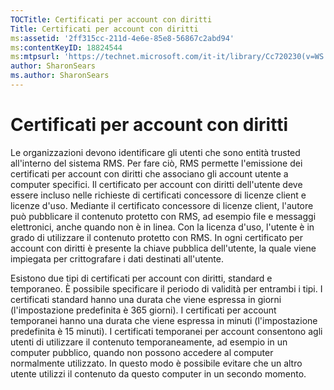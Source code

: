 ```yaml
---
TOCTitle: Certificati per account con diritti
Title: Certificati per account con diritti
ms:assetid: '2ff315cc-211d-4e6e-85e8-56867c2abd94'
ms:contentKeyID: 18824544
ms:mtpsurl: 'https://technet.microsoft.com/it-it/library/Cc720230(v=WS.10)'
author: SharonSears
ms.author: SharonSears
---
```


Certificati per account con diritti
===================================

Le organizzazioni devono identificare gli utenti che sono entità trusted all'interno del sistema RMS. Per fare ciò, RMS permette l'emissione dei certificati per account con diritti che associano gli account utente a computer specifici. Il certificato per account con diritti dell'utente deve essere incluso nelle richieste di certificati concessore di licenze client e licenze d'uso. Mediante il certificato concessore di licenze client, l'autore può pubblicare il contenuto protetto con RMS, ad esempio file e messaggi elettronici, anche quando non è in linea. Con la licenza d'uso, l'utente è in grado di utilizzare il contenuto protetto con RMS. In ogni certificato per account con diritti è presente la chiave pubblica dell'utente, la quale viene impiegata per crittografare i dati destinati all'utente.

Esistono due tipi di certificati per account con diritti, standard e temporaneo. È possibile specificare il periodo di validità per entrambi i tipi. I certificati standard hanno una durata che viene espressa in giorni (l'impostazione predefinita è 365 giorni). I certificati per account temporanei hanno una durata che viene espressa in minuti (l'impostazione predefinita è 15 minuti). I certificati temporanei per account consentono agli utenti di utilizzare il contenuto temporaneamente, ad esempio in un computer pubblico, quando non possono accedere al computer normalmente utilizzato. In questo modo è possibile evitare che un altro utente utilizzi il contenuto da questo computer in un secondo momento.
